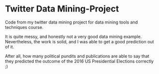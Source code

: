 # Twitter Data Mining-Project

Code from my twitter data mining project for data mining tools and techniques course.


It is quite messy, and honestly not a very good data mining example. Nevertheless, the work is solid, and I was able to get a good prediction out of it.


After all, how many political pundits and publications are able to say that they predicted the outcome of the 2016 US Presidential Elections correctly ;)